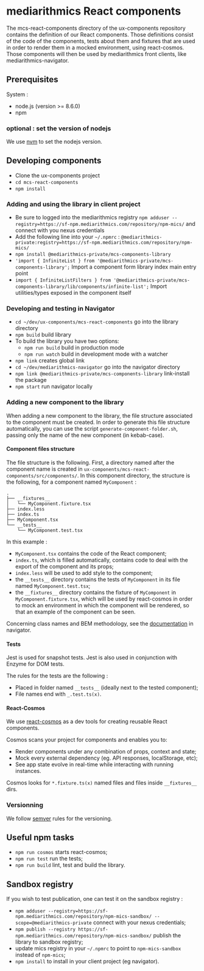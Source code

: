 # mediarithmics React components

The mcs-react-components directory of the ux-components repository
contains the definition of our React components. Those definitions
consist of the code of the components, tests about them and fixtures
that are used in order to render them in a mocked environment, using react-cosmos.
Those components will then be used by mediarithmics front clients, like mediarithmics-navigator.

## Prerequisites

System :

- node.js (version >= 8.6.0)
- npm

### optional : set the version of nodejs

We use [nvm](https://github.com/creationix/nvm) to set the nodejs version.

## Developing components

- Clone the ux-components project
- `cd mcs-react-components`
- `npm install`

### Adding and using the library in client project

- Be sure to logged into the mediarithmics registry
  `npm adduser --registry=https://sf-npm.mediarithmics.com/repository/npm-mics/` and connect with you nexus credentials
- Add the following line into your `~/.npmrc` :
  `@mediarithmics-private:registry=https://sf-npm.mediarithmics.com/repository/npm-mics/`
- `npm install @mediarithmics-private/mcs-components-library`
- `'import { InfiniteList } from '@mediarithmics-private/mcs-components-library';` Import a component form library index main entry point
- `import { InfiniteListFilters } from '@mediarithmics-private/mcs-components-library/lib/components/infinite-list';` Import utilities/types exposed in the component itself

### Developing and testing in Navigator

- `cd ~/dev/ux-components/mcs-react-components` go into the library directory
- `npm build` build library
- To build the library you have two options:
  - `npm run build` build in production mode
  - `npm run watch` build in development mode with a watcher
- `npm link` creates global link
- `cd ~/dev/mediarithmics-navigator` go into the navigator directory
- `npm link @mediarithmics-private/mcs-components-library` link-install the package
- `npm start` run navigator locally

### Adding a new component to the library

When adding a new component to the library, the file structure associated to the component must be created.
In order to generate this file structure automatically, you can use the script `generate-component-folder.sh`, passing only the name of the new component (in kebab-case).

#### Component files structure

The file structure is the following. First, a directory named after the component name is created in
`ux-components/mcs-react-components/src/components/`. In this component directory, the structure is the
following, for a component named `MyComponent` :

```
.
├── __fixtures__
│   └── MyComponent.fixture.tsx
├── index.less
├── index.ts
├── MyComponent.tsx
└── __tests__
    └── MyComponent.test.tsx
```

In this example :

- `MyComponent.tsx` contains the code of the React component;
- `index.ts`, which is filled automatically, contains code to deal with the export of the component and its props;
- `index.less` will be used to add style to the component;
- the `__tests__` directory contains the tests of `MyComponent` in its file named `MyComponent.test.tsx`;
- the `__fixtures__` directory contains the fixture of `MyComponent` in `MyComponent.fixture.tsx`, which will be used
  by react-cosmos in order to mock an environment in which the component will be rendered, so that an example of the
  component can be seen.

Concerning class names and BEM methodology, see the [documentation](https://github.com/MEDIARITHMICS/mediarithmics-navigator#bem-methodology) in navigator.

#### Tests

Jest is used for snapshot tests. Jest is also used in conjunction with Enzyme for DOM tests.

The rules for the tests are the following :

- Placed in folder named `__tests__` (ideally next to the tested component);
- File names end with `_.test.ts(x)`.

#### React-Cosmos

We use [react-cosmos](https://github.com/react-cosmos/react-cosmos) as a dev tools for creating reusable React components.

Cosmos scans your project for components and enables you to:

- Render components under any combination of props, context and state;
- Mock every external dependency (eg. API responses, localStorage, etc);
- See app state evolve in real-time while interacting with running instances.

Cosmos looks for `*.fixture.ts(x)` named files and files inside `__fixtures__` dirs.

### Versionning

We follow [semver](https://semver.org/) rules for the versioning.

## Useful npm tasks

- `npm run cosmos` starts react-cosmos;
- `npm run test` run the tests;
- `npm run build` lint, test and build the library.

## Sandbox registry

If you wish to test publication, one can test it on the sandbox registry :

- `npm adduser --registry=https://sf-npm.mediarithmics.com/repository/npm-mics-sandbox/ --scope=@mediarithmics-private` connect with your nexus credentials;
- `npm publish --registry https://sf-npm.mediarithmics.com/repository/npm-mics-sandbox/` publish the library to sandbox registry;
- update mics registry in your `~/.npmrc` to point to `npm-mics-sandbox` instead of `npm-mics`;
- `npm install` to install in your client project (eg navigator).
